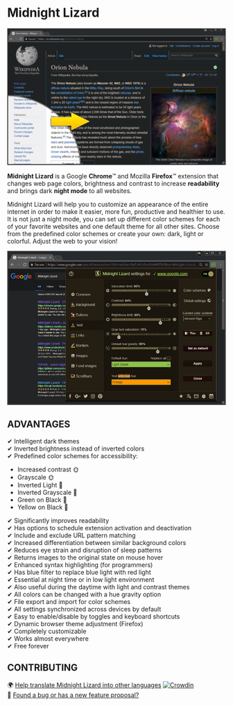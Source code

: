# Midnight Lizard
![Wikipedia example](/img/screenshots/wikipedia-orion-nebula.png?raw=true "Wikipedia example")

**Midnight Lizard** is a Google **Chrome**™ and Mozilla **Firefox**™ extension that changes web page colors, brightness and contrast to increase **readability** and brings dark **night mode** to all websites.

Midnight Lizard will help you to customize an appearance of the entire internet in order to make it easier, more fun, productive and healthier to use.
It is not just a night mode, you can set up different color schemes for each of your favorite websites and one default theme for all other sites.
Choose from the predefined color schemes or create your own: dark, light or colorful.
Adjust the web to your vision!

![Settings menu example](/img/screenshots/popup-example.png?raw=true "Settings menu example")

## ADVANTAGES

✔ Intelligent dark themes  
✔ Inverted brightness instead of inverted colors  
✔ Predefined color schemes for accessibility:  
  - Increased contrast 🌞  
  - Grayscale 🌞  
  - Inverted Light 🌛  
  - Inverted Grayscale 🌛  
  - Green on Black 🌛  
  - Yellow on Black 🌛  

✔ Significantly improves readability  
✔ Has options to schedule extension activation and deactivation  
✔ Include and exclude URL pattern matching  
✔ Increased differentiation between similar background colors  
✔ Reduces eye strain and disruption of sleep patterns  
✔ Returns images to the original state on mouse hover  
✔ Enhanced syntax highlighting (for programmers)  
✔ Has blue filter to replace blue light with red light  
✔ Essential at night time or in low light environment  
✔ Also useful during the daytime with light and contrast themes  
✔ All colors can be changed with a hue gravity option  
✔ File export and import for color schemes  
✔ All settings synchronized across devices by default  
✔ Easy to enable/disable by toggles and keyboard shortcuts  
✔ Dynamic browser theme adjustment (Firefox)  
✔ Completely customizable  
✔ Works almost everywhere  
✔ Free forever  

## CONTRIBUTING
  🌍 [Help translate Midnight Lizard into other languages](https://crowdin.com/project/midnight-lizard) [![Crowdin](https://d322cqt584bo4o.cloudfront.net/midnight-lizard/localized.svg)](https://crowdin.com/project/midnight-lizard)  
  🐛 [Found a bug or has a new feature proposal?](/issues/new)  
